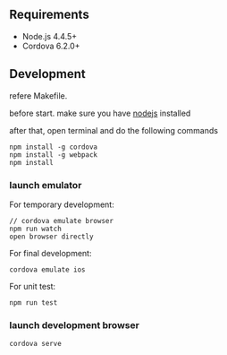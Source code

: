 ## Requirements

*   Node.js 4.4.5+
*   Cordova 6.2.0+


## Development

refere Makefile.

before start. make sure you have [nodejs](https://nodejs.org/en/) installed

after that, open terminal and do the following commands


    npm install -g cordova
    npm install -g webpack
    npm install

### launch emulator

For temporary development:


    // cordova emulate browser
    npm run watch
    open browser directly



For final development:


    cordova emulate ios


For unit test:

    npm run test

### launch development browser


	cordova serve


